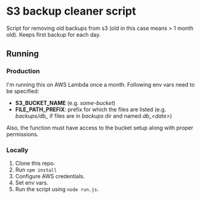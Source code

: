 # S3 backup cleaner script
Script for removing old backups from s3 (old in this case means > 1 month old).
Keeps first backup for each day. 

## Running
### Production
I'm running this on AWS Lambda once a month. Following env vars need to be specified:
* **S3_BUCKET_NAME** (e.g. *some-bucket*)
* **FILE_PATH_PREFIX**: prefix for which the files are listed (e.g. *backups/db_* if files are in *backups* dir and named *db_\<date\>*)

Also, the function must have access to the bucket setup along with proper permissions.

### Locally
1. Clone this repo.
2. Run `npm install`
3. Configure AWS credentials.
4. Set env vars.
5. Run the script using `node run.js`.